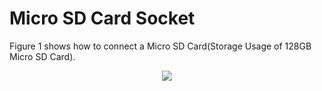 <h1>
  Micro SD Card Socket
</h1>


Figure 1 shows how to connect a Micro SD Card(Storage Usage of 128GB Micro SD Card).  
<p align="center"><img src="https://github.com/Topst-Dev/Documentation/assets/161264431/ae4b2e0e-bac5-4dc8-b0ab-7cbffc27275e"></p>
